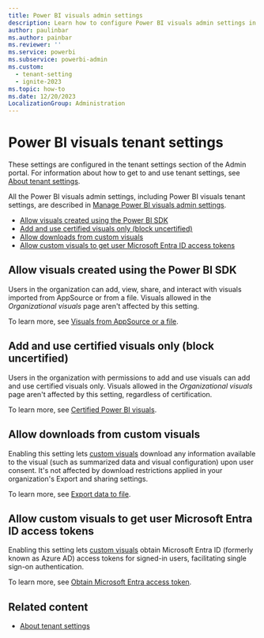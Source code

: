 ```yaml
---
title: Power BI visuals admin settings
description: Learn how to configure Power BI visuals admin settings in Fabric.
author: paulinbar
ms.author: painbar
ms.reviewer: ''
ms.service: powerbi
ms.subservice: powerbi-admin
ms.custom:
  - tenant-setting
  - ignite-2023
ms.topic: how-to
ms.date: 12/20/2023
LocalizationGroup: Administration
---
```


# Power BI visuals tenant settings

These settings are configured in the tenant settings section of the Admin portal. For information about how to get to and use tenant settings, see [About tenant settings](tenant-settings-index.md).

All the Power BI visuals admin settings, including Power BI visuals tenant settings, are described in [Manage Power BI visuals admin settings](organizational-visuals.md).

* [Allow visuals created using the Power BI SDK](#allow-visuals-created-using-the-power-bi-sdk)
* [Add and use certified visuals only (block uncertified)](#add-and-use-certified-visuals-only-block-uncertified)
* [Allow downloads from custom visuals](#allow-downloads-from-custom-visuals)
* [Allow custom visuals to get user Microsoft Entra ID access tokens](#allow-custom-visuals-to-get-user-microsoft-entra-id-access-tokens)

## Allow visuals created using the Power BI SDK

Users in the organization can add, view, share, and interact with visuals imported from AppSource or from a file. Visuals allowed in the *Organizational visuals* page aren't affected by this setting.

To learn more, see [Visuals from AppSource or a file](organizational-visuals.md#visuals-from-appsource-or-a-file).

## Add and use certified visuals only (block uncertified)

Users in the organization with permissions to add and use visuals can add and use certified visuals only. Visuals allowed in the *Organizational visuals* page aren't affected by this setting, regardless of certification.

To learn more, see [Certified Power BI visuals](organizational-visuals.md#certified-power-bi-visuals).

## Allow downloads from custom visuals

Enabling this setting lets [custom visuals](/power-bi/developer/visuals/power-bi-custom-visuals) download any information available to the visual (such as summarized data and visual configuration) upon user consent. It's not affected by download restrictions applied in your organization's Export and sharing settings.

To learn more, see [Export data to file](organizational-visuals.md#export-data-to-file).

## Allow custom visuals to get user Microsoft Entra ID access tokens

Enabling this setting lets [custom visuals](/power-bi/developer/visuals/power-bi-custom-visuals) obtain Microsoft Entra ID (formerly known as Azure AD) access tokens for signed-in users, facilitating single sign-on authentication.

To learn more, see [Obtain Microsoft Entra access token](organizational-visuals.md#obtain-microsoft-entra-access-token).

## Related content

* [About tenant settings](tenant-settings-index.md)
